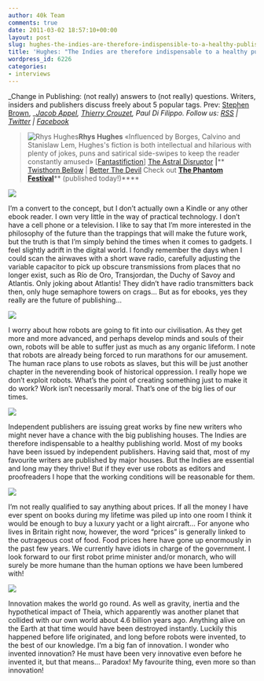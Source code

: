 ```yaml
---
author: 40k Team
comments: true
date: 2011-03-02 18:57:10+00:00
layout: post
slug: hughes-the-indies-are-therefore-indispensible-to-a-healthy-publishing-world
title: 'Hughes: "The Indies are therefore indispensable to a healthy publishing world."'
wordpress_id: 6226
categories:
- interviews
---
```


_Change in Publishing: (not really) answers to (not really) questions.
Writers, insiders and publishers discuss freely about 5 popular tags.
Prev: [Stephen Brown](http://www.40kbooks.com/?p=4801), __[Jacob Appel](http://www.40kbooks.com/?p=4928), [Thierry Crouzet](http://www.40kbooks.com/?p=5086), Paul Di Filippo.
Follow us: [RSS](http://www.40kbooks.com/?feed=rss2) | [Twitter](http://twitter.com/#!/40kBooks) | [Facebook](http://www.facebook.com/40kbooks)_


> ![Rhys Hughes](http://www.40kbooks.com/wp-content/uploads/Hughes.jpg)**Rhys Hughes**
«Influenced by Borges, Calvino and Stanislaw Lem, Hughes's fiction is both intellectual and hilarious with plenty of jokes, puns and satirical side-swipes to keep the reader constantly amused» [[Fantastifiction](http://www.fantasticfiction.co.uk/h/rhys-hughes/)]
[The Astral Disruptor](http://www.40kbooks.com/?page_id=133&category=13&product_id=18) **|**** [Twisthorn Bellow](http://www.amazon.com/Twisthorn-Bellow-ebook/dp/B003PJ7C5Y/ref=sr_1_1?ie=UTF8&m=AG56TWVU5XWC2&s=digital-text&qid=1299091873&sr=1-1) | [Better The Devil](http://www.amazon.com/Better-The-Devil-ebook/dp/B003TZLQE2/ref=sr_1_2?ie=UTF8&m=AG56TWVU5XWC2&s=digital-text&qid=1299091873&sr=1-2)
Check out [**The Phantom Festival**](http://www.40kbooks.com/?page_id=133&category=13&product_id=50)** (published today!)****


[![](http://www.40kbooks.com/wp-content/uploads/tagebook.jpg)](http://www.40kbooks.com/?attachment_id=4810)

I’m a convert to the concept, but I don’t actually own a Kindle or any other ebook reader. I own very little in the way of practical technology. I don’t have a cell phone or a television. I like to say that I’m more interested in the philosophy of the future than the trappings that will make the future work, but the truth is that I’m simply behind the times when it comes to gadgets. I feel slightly adrift in the digital world. I fondly remember the days when I could scan the airwaves with a short wave radio, carefully adjusting the variable capacitor to pick up obscure transmissions from places that no longer exist, such as Río de Oro, Transjordan, the Duchy of Savoy and Atlantis. Only joking about Atlantis! They didn’t have radio transmitters back then, only huge semaphore towers on crags... But as for ebooks, yes they really are the future of publishing...

[![](http://www.40kbooks.com/wp-content/uploads/tag-future.jpg)](http://www.40kbooks.com/?attachment_id=4815)

I worry about how robots are going to fit into our civilisation. As they get more and more advanced, and perhaps develop minds and souls of their own, robots will be able to suffer just as much as any organic lifeform. I note that robots are already being forced to run marathons for our amusement. The human race plans to use robots as slaves, but this will be just another chapter in the neverending book of historical oppression. I really hope we don’t exploit robots. What’s the point of creating something just to make it do work? Work isn’t necessarily moral. That’s one of the big lies of our times.

[![](http://www.40kbooks.com/wp-content/uploads/tag-indie.jpg)](http://www.40kbooks.com/?attachment_id=4818)

Independent publishers are issuing great works by fine new writers who might never have a chance with the big publishing houses. The Indies are therefore indispensable to a healthy publishing world. Most of my books have been issued by independent publishers. Having said that, most of my favourite writers are published by major houses. But the Indies are essential and long may they thrive! But if they ever use robots as editors and proofreaders I hope that the working conditions will be reasonable for them.

[![](http://www.40kbooks.com/wp-content/uploads/tag-prices.jpg)](http://www.40kbooks.com/?attachment_id=4821)

I’m not really qualified to say anything about prices. If all the money I have ever spent on books during my lifetime was piled up into one room I think it would be enough to buy a luxury yacht or a light aircraft... For anyone who lives in Britain right now, however, the word “prices” is generally linked to the outrageous cost of food. Food prices here have gone up enormously in the past few years. We currently have idiots in charge of the government. I look forward to our first robot prime minister and/or monarch, who will surely be more humane than the human options we have been lumbered with!

[![](http://www.40kbooks.com/wp-content/uploads/tag-innovation.jpg)](http://www.40kbooks.com/?attachment_id=4828)

Innovation makes the world go round. As well as gravity, inertia and the hypothetical impact of Theia, which apparently was another planet that collided with our own world about 4.6 billion years ago. Anything alive on the Earth at that time would have been destroyed instantly. Luckily this happened before life originated, and long before robots were invented, to the best of our knowledge. I’m a big fan of innovation. I wonder who invented innovation? He must have been very innovative even before he invented it, but that means... Paradox! My favourite thing, even more so than innovation!
